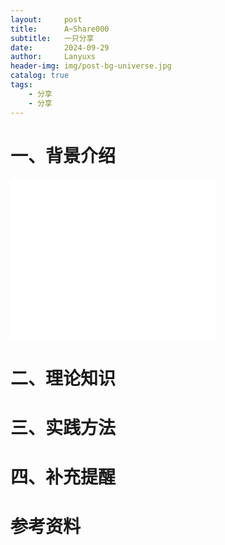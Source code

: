 ```yaml
---
layout:     post
title:      A~Share000
subtitle:   一只分享
date:       2024-09-29
author:     Lanyuxs
header-img: img/post-bg-universe.jpg
catalog: true
tags:
    - 分享
    - 分享
---
```


# 一、背景介绍
<iframe frameborder="no" border="0" marginwidth="0" marginheight="0" width="330" height="86" src="//music.163.com/outchain/player?type=2&amp;id=2630584188&amp;auto=0&amp;height=66"></iframe>

<iframe frameborder="no" border="0" marginwidth="0" marginheight="0" width="330" height="86" src="//music.163.com/outchain/player?type=2&amp;id=2630584188&amp;auto=0&amp;height=66"></iframe>

<iframe frameborder="no" border="0" marginwidth="0" marginheight="0" width="330" height="86" src="//music.163.com/outchain/player?type=2&amp;id=2630584188&amp;auto=0&amp;height=66"></iframe>

# 二、理论知识

# 三、实践方法

# 四、补充提醒

# 参考资料
